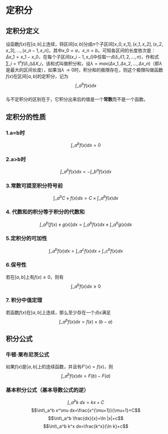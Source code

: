 # 定积分

## 定积分定义
设函数$f(x)$在$[a,b]$上连续，将区间$[a,b]$分成$n$个子区间$[x\_0,x\_1], (x\_1,x\_2], (x\_2,x\_3], …, (x\_{n-1},x\_n]$，其中$x\_0=a，x\_n=b$。可知各区间的长度依次是：$\Delta x\_1=x\_1-x\_0$，在每个子区间$(x\_{i-1},x\_i]$中任取一点$\delta \_{i(1,2,...,n)}$，作和式$\sum\_{i=1}^{n}f(\delta\_i) \Delta X\_i$，该和式叫做积分和，设$\lambda=max(\Delta x\_1, \Delta x\_2, …, \Delta x\_n)$（即$\lambda$是最大的区间长度），如果当$\lambda→0$时，积分和的极限存在，则这个极限叫做函数$f(x)$在区间$[a,b]$的定积分，记为  
$$\int\_{a}^{b} f(x)dx$$  
与不定积分的区别在于，它积分出来后的值是一个**常数**而不是一个函数。

## 定积分的性质
### 1.a=b时
$$\int\_a^b f(x)dx=0$$

### 2.a>b时
$$\int\_a^b f(x)dx=-\int\_b^a f(x)dx$$

### 3.常数可提至积分符号前
$$\int\_a^b C \times f(x)dx=C \times \int\_a^b f(x)dx$$

### 4. 代数和的积分等于积分的代数和
$$\int\_a^b [f(x)\pm g(x)]dx=\int\_a^b f(x)dx\pm\int\_a^b g(x)dx$$

### 5.定积分的可加性
$$\int\_a^b f(x)dx=\int\_a^c f(x)dx+\int\_c^b f(x)dx$$

### 6.保号性
若在$[a,b]$上有$f(x) \ge 0$，则有  
$$\int\_a^b f(x)dx \ge 0$$

### 7. 积分中值定理
若函数$f(x)$在$[a,b]$上连续，那么至少存在一个点$\varepsilon$满足  
$$\int\_a^b f(x)dx=f(\varepsilon) \times (b-a)$$

## 积分公式
### 牛顿·莱布尼茨公式
如果$f(x)$是$[a,b]$上的连续函数，并且有$F'(x)=f(x)$，则  
$$\int\_a^b f(x)dx=F(b)-F(a)$$
### 基本积分公式（基本导数公式的逆）
$$\int\_a^b k\ dx=kx+C$$
$$\int\_a^b x^\mu dx=\frac{x^{\mu+1}}{\mu+1}+C$$
$$\int\_a^b \frac{dx}{x}=\ln |x|+c$$
$$\int\_a^b k^x dx=\frac{k^x}{\ln k}+c$$